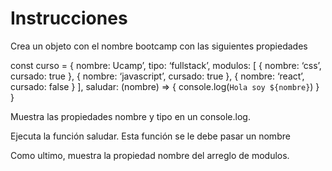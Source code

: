 
# Instrucciones

Crea un objeto con el nombre bootcamp con las siguientes propiedades

 const curso = {
	nombre: Ucamp’,
	tipo: ‘fullstack’,
	modulos: [
		{ nombre: ‘css’, cursado: true },
		{ nombre: ‘javascript’, cursado: true },
{ nombre: ‘react’, cursado: false }
],
saludar: (nombre) => {
    console.log(`Hola soy ${nombre}`)
}
}

Muestra las propiedades nombre y tipo en un console.log. 

Ejecuta la función saludar. Esta función se le debe pasar un nombre

Como ultimo, muestra la propiedad nombre del arreglo de modulos.
